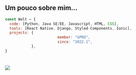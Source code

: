 ## Um pouco sobre mim...
```javascript
const Walt = {
  code: [Python, Java SE/EE, Javascript, HTML, CSS],
  tools: [React Native, Django, Styled-Components, Ionic],
  projects: {
                        member: "GPRO",
                        since: "2022.1",
            },
}
```
# <img src="https://raw.githubusercontent.com/raghavk16/raghavk16/master/coderman.gif">
